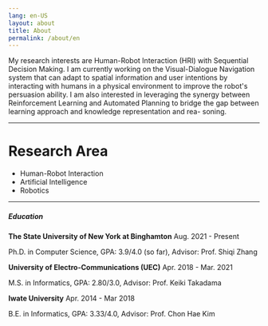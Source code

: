 ```yaml
---
lang: en-US
layout: about
title: About
permalink: /about/en
---
```


My research interests are Human-Robot Interaction (HRI) with Sequential Decision
Making. I am currently working on the Visual-Dialogue Navigation system that can
adapt to spatial information and user intentions by interacting with humans in a
physical environment to improve the robot's persuasion ability. I am also interested
in leveraging the synergy between Reinforcement Learning and Automated Planning
to bridge the gap between learning approach and knowledge representation and rea-
soning.

----

# Research Area
* Human-Robot Interaction
* Artificial Intelligence
* Robotics

----------

##### Education

**The State University of New York at Binghamton** <span class="tag">Aug. 2021 - Present</span> 

Ph.D. in Computer Science, 
GPA: 3.9/4.0 (so far),
Advisor: Prof. Shiqi Zhang

**University of Electro-Communications (UEC)** <span class="tag">Apr. 2018 - Mar. 2021</span> 

M.S. in Informatics, 
GPA: 2.80/3.0, 
Advisor: Prof. Keiki Takadama

**Iwate University** <span class="tag">Apr. 2014 - Mar 2018</span>

B.E. in Informatics, 
GPA: 3.33/4.0, 
Advisor: Prof. Chon Hae Kim